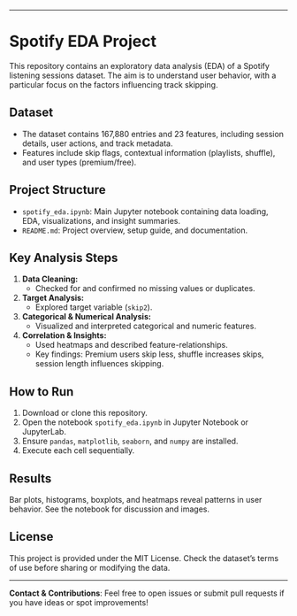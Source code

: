 ----------------------
# Spotify EDA Project

This repository contains an exploratory data analysis (EDA) of a Spotify listening sessions dataset. The aim is to understand user behavior, with a particular focus on the factors influencing track skipping.

## Dataset

- The dataset contains 167,880 entries and 23 features, including session details, user actions, and track metadata.
- Features include skip flags, contextual information (playlists, shuffle), and user types (premium/free).

## Project Structure

- `spotify_eda.ipynb`: Main Jupyter notebook containing data loading, EDA, visualizations, and insight summaries.
- `README.md`: Project overview, setup guide, and documentation.

## Key Analysis Steps

1. **Data Cleaning:**
   - Checked for and confirmed no missing values or duplicates.
2. **Target Analysis:**
   - Explored target variable (`skip2`).
3. **Categorical & Numerical Analysis:**
   - Visualized and interpreted categorical and numeric features.
4. **Correlation & Insights:**
   - Used heatmaps and described feature-relationships.
   - Key findings: Premium users skip less, shuffle increases skips, session length influences skipping.

## How to Run

1. Download or clone this repository.
2. Open the notebook `spotify_eda.ipynb` in Jupyter Notebook or JupyterLab.
3. Ensure `pandas`, `matplotlib`, `seaborn`, and `numpy` are installed.
4. Execute each cell sequentially.

## Results

Bar plots, histograms, boxplots, and heatmaps reveal patterns in user behavior. See the notebook for discussion and images.

## License

This project is provided under the MIT License. Check the dataset’s terms of use before sharing or modifying the data.

---

**Contact & Contributions**:
Feel free to open issues or submit pull requests if you have ideas or spot improvements!
